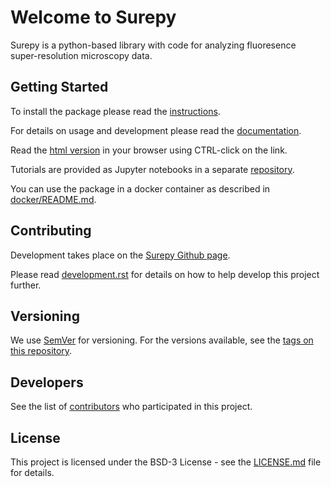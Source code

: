 Welcome to Surepy
=================

Surepy is a python-based library with code for analyzing fluoresence super-resolution
microscopy data.

Getting Started
----------------

To install the package please read the [instructions](docs/installation.rst).

For details on usage and development please read the [documentation](docs/index.rst).

Read the [html version](docs/_build/source/index.html) in your browser using CTRL-click on the link.

Tutorials are provided as Jupyter notebooks in a separate 
[repository](https://github.com/super-resolution/Surepy_tutorials).

You can use the package in a docker container as described in [docker/README.md](docker/README.md).


Contributing
------------

Development takes place on the [Surepy Github page](https://github.com/super-resolution/Surepy).

Please read [development.rst](docs/development.rst) for details on how to help develop this project further.

Versioning
----------

We use [SemVer](http://semver.org/) for versioning. For the versions available, see the 
[tags on this repository](https://github.com/super-resolution/Surepy/tags).

Developers
----------

See the list of [contributors](docs/contributions.rst) who participated in this project.

License
-------

This project is licensed under the BSD-3 License - see the [LICENSE.md](LICENSE.md) file for details.
